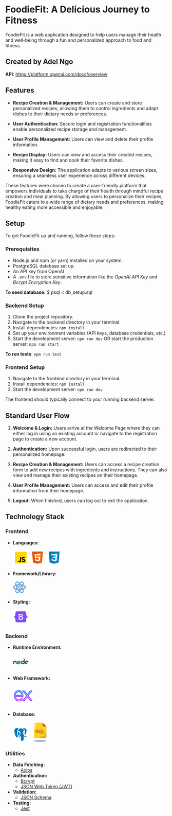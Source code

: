 # FoodieFit: A Delicious Journey to Fitness  

FoodieFit is a web application designed to help users manage their health and well-being through a fun and personalized approach to food and fitness. 

## Created by Adel Ngo

**API**: https://platform.openai.com/docs/overview

## Features

* **Recipe Creation & Management:** Users can create and store personalized recipes, allowing them to control ingredients and adapt dishes to their dietary needs or preferences. 

* **User Authentication:** Secure login and registration functionalities enable personalized recipe storage and management.
* **User Profile Management:** Users can view and delete their profile information.
* **Recipe Display:** Users can view and access their created recipes, making it easy to find and cook their favorite dishes.
* **Responsive Design:** The application adapts to various screen sizes, ensuring a seamless user experience across different devices.

These features were chosen to create a user-friendly platform that empowers individuals to take charge of their health through mindful recipe creation and meal planning. By allowing users to personalize their recipes, FoodieFit caters to a wide range of dietary needs and preferences, making healthy eating more accessible and enjoyable.

## Setup

To get FoodieFit up and running, follow these steps:

### Prerequisites

* Node.js and npm (or yarn) installed on your system.
* PostgreSQL database set up.
* An API key from OpenAI 
* A `.env` file to store sensitive information like the _OpenAI API Key_ and _Bcrypt Encryption Key_.

**To seed database:**
$ psql < db_setup.sql

### Backend Setup

1. Clone the project repository.
2. Navigate to the backend directory in your terminal.
3. Install dependencies: `npm install` 
4. Set up your environment variables (API keys, database credentials, etc.)
5. Start the development server: `npm run dev` 
   OR start the production server: `npm run start`

**To run tests**: `npm run test` 

### Frontend Setup

1. Navigate to the frontend directory in your terminal.
2. Install dependencies: `npm install`
3. Start the development server: `npm run dev`

The frontend should typically connect to your running backend server.

## Standard User Flow

1. **Welcome & Login:** Users arrive at the Welcome Page where they can either log in using an existing account or navigate to the registration page to create a new account.
2. **Authentication:** Upon successful login, users are redirected to their personalized homepage.
3. **Recipe Creation & Management:** Users can access a recipe creation form to add new recipes with ingredients and instructions. They can also view and manage their existing recipes on their homepage.
4. **User Profile Management:** Users can access and edit their profile information from their homepage.

5. **Logout:** When finished, users can log out to exit the application.

## Technology Stack

### Frontend

* **Languages:**

     [![JavaScript](Logos/icons8-javascript-48.png)](https://developer.mozilla.org/en-US/docs/Web/JavaScript) 
    [![HTML5](Logos/icons8-html-48.png)](https://developer.mozilla.org/en-US/docs/Web/HTML) 
    [![CSS](Logos/icons8-css-48.png)](https://developer.mozilla.org/en-US/docs/Web/CSS)
* **Framework/Library:**

    [![React](Logos/icons8-react-40.png)](https://reactjs.org/)  
* **Styling:** 

    [![Bootstrap](Logos/icons8-bootstrap-48.png)](https://getbootstrap.com/)

### Backend

* **Runtime Environment:**
    
    [![Node.js](Logos/icons8-nodejs-48.png)](https://nodejs.org/) 
* **Web Framework:**
    
    [![Express](Logos/icons8-express-js-64.png)](https://expressjs.com/) 
* **Database:**
    
    [![PostgreSQL](Logos/icons8-postgresql-48.png)](https://postgresql.org/) 
    [![SQL](Logos/icons8-sql-64.png)](https://www.w3schools.com/sql/) 

### Utilities

* **Data Fetching:**
    * [Axios](https://axios-http.com/)  
* **Authentication:**
    * [Bcrypt](https://www.npmjs.com/package/bcrypt)   
    * [JSON Web Token (JWT)](https://jwt.io/)  
* **Validation:**
    * [JSON Schema](https://json-schema.org/)  
* **Testing:**
    * [Jest](https://jestjs.io/)  

